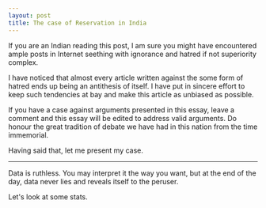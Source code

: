 ```yaml
---
layout: post
title: The case of Reservation in India
---
```


If you are an Indian reading this post, I am sure you might have encountered ample posts in Internet seething with ignorance and hatred if not superiority complex.

I have noticed that almost every article written against the some form of hatred ends up being an antithesis of itself. I have put in sincere effort to keep such tendencies at bay and make this article as unbiased as possible. 

If you have a case against arguments presented in this essay, leave a comment and this essay will be edited to address valid arguments. Do honour the great tradition of debate we have had in this nation from the time immemorial. 

Having said that, let me present my case.

<hr>

Data is ruthless. You may interpret it the way you want, but at the end of the day, data never lies and reveals itself to the peruser.

Let's look at some stats.


